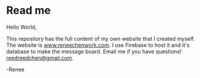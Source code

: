 # Read me

Hello World,

This repository has the full content of my own website that I created myself.
The website is www.reneechenwork.com.
I use Firebase to host it and it's database to make the message board.
Email me if you have questions! reedreedchen@gmail.com.

-Renee
